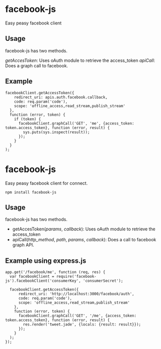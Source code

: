 # facebook-js

Easy peasy facebook client

## Usage

facebook-js has two methods.

*getAccesToken*: Uses oAuth module to retrieve the access_token
*apiCall*: Does a graph call to facebook.

## Example

    facebookClient.getAccessToken({
        redirect_uri: apis.auth.facebook.callback,
        code: req.param('code'),
        scope: 'offline_access,read_stream,publish_stream'
      },
      function (error, token) {
        if (token) {
          facebookClient.graphCall('GET', 'me', {access_token: token.access_token}, function (error, result) {
            sys.puts(sys.inspect(result));
          });
        }
      }
    );
# facebook-js

Easy peasy facebook client for connect.

    npm install facebook-js

## Usage

facebook-js has two methods.

* getAccesToken(_params_, _callback_): Uses oAuth module to retrieve the access_token
* apiCall(_http_method_, _path_, _params_, _callback_): Does a call to facebook graph API.

## Example using express.js

    app.get('/facebook/me', function (req, res) {
      var facebookClient = require('facebook-js').facebookClient('consumerKey', 'consumerSecret');

      facebookClient.getAccessToken({
          redirect_uri: 'http://localhost:3000/facebook/auth',
          code: req.param('code'),
          scope: 'offline_access,read_stream,publish_stream'
        },
        function (error, token) {
          facebookClient.graphCall('GET', '/me', {access_token: token.access_token}, function (error, result) {
            res.render('tweet.jade', {locals: {result: result}});
          });
        }
      );
    });
